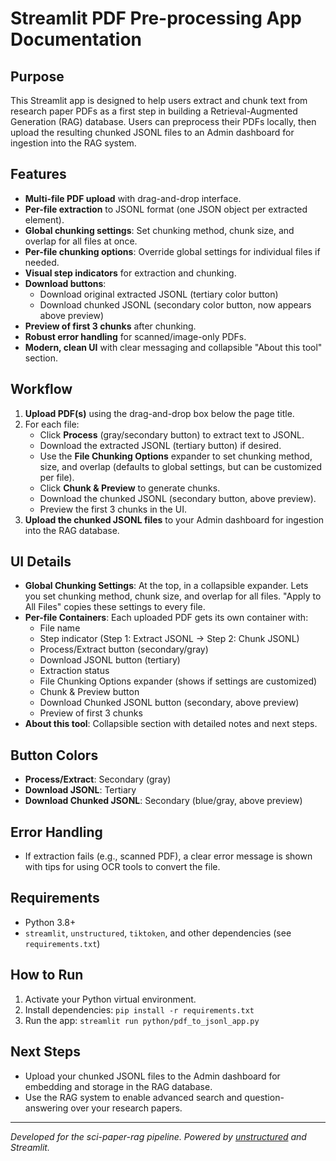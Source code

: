 # Streamlit PDF Pre-processing App Documentation

## Purpose
This Streamlit app is designed to help users extract and chunk text from research paper PDFs as a first step in building a Retrieval-Augmented Generation (RAG) database. Users can preprocess their PDFs locally, then upload the resulting chunked JSONL files to an Admin dashboard for ingestion into the RAG system.

## Features
- **Multi-file PDF upload** with drag-and-drop interface.
- **Per-file extraction** to JSONL format (one JSON object per extracted element).
- **Global chunking settings**: Set chunking method, chunk size, and overlap for all files at once.
- **Per-file chunking options**: Override global settings for individual files if needed.
- **Visual step indicators** for extraction and chunking.
- **Download buttons**:
  - Download original extracted JSONL (tertiary color button)
  - Download chunked JSONL (secondary color button, now appears above preview)
- **Preview of first 3 chunks** after chunking.
- **Robust error handling** for scanned/image-only PDFs.
- **Modern, clean UI** with clear messaging and collapsible "About this tool" section.

## Workflow
1. **Upload PDF(s)** using the drag-and-drop box below the page title.
2. For each file:
   - Click **Process** (gray/secondary button) to extract text to JSONL.
   - Download the extracted JSONL (tertiary button) if desired.
   - Use the **File Chunking Options** expander to set chunking method, size, and overlap (defaults to global settings, but can be customized per file).
   - Click **Chunk & Preview** to generate chunks.
   - Download the chunked JSONL (secondary button, above preview).
   - Preview the first 3 chunks in the UI.
3. **Upload the chunked JSONL files** to your Admin dashboard for ingestion into the RAG database.

## UI Details
- **Global Chunking Settings**: At the top, in a collapsible expander. Lets you set chunking method, chunk size, and overlap for all files. "Apply to All Files" copies these settings to every file.
- **Per-file Containers**: Each uploaded PDF gets its own container with:
  - File name
  - Step indicator (Step 1: Extract JSONL → Step 2: Chunk JSONL)
  - Process/Extract button (secondary/gray)
  - Download JSONL button (tertiary)
  - Extraction status
  - File Chunking Options expander (shows if settings are customized)
  - Chunk & Preview button
  - Download Chunked JSONL button (secondary, above preview)
  - Preview of first 3 chunks
- **About this tool**: Collapsible section with detailed notes and next steps.

## Button Colors
- **Process/Extract**: Secondary (gray)
- **Download JSONL**: Tertiary
- **Download Chunked JSONL**: Secondary (blue/gray, above preview)

## Error Handling
- If extraction fails (e.g., scanned PDF), a clear error message is shown with tips for using OCR tools to convert the file.

## Requirements
- Python 3.8+
- `streamlit`, `unstructured`, `tiktoken`, and other dependencies (see `requirements.txt`)

## How to Run
1. Activate your Python virtual environment.
2. Install dependencies: `pip install -r requirements.txt`
3. Run the app: `streamlit run python/pdf_to_jsonl_app.py`

## Next Steps
- Upload your chunked JSONL files to the Admin dashboard for embedding and storage in the RAG database.
- Use the RAG system to enable advanced search and question-answering over your research papers.

---

*Developed for the sci-paper-rag pipeline. Powered by [unstructured](https://github.com/Unstructured-IO/unstructured) and Streamlit.* 
